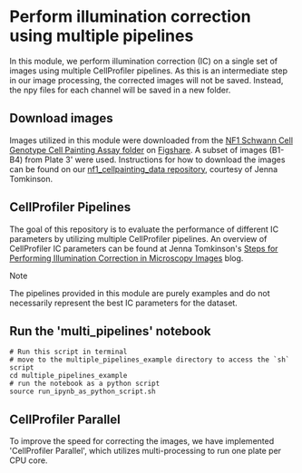 # Perform illumination correction using multiple pipelines
In this module, we perform illumination correction (IC) on a single set of images using multiple CellProfiler pipelines. As this is an intermediate step in our image processing, the corrected images will not be saved. Instead, the npy files for each channel will be saved in a new folder. 

## Download images
Images utilized in this module were downloaded from the [NF1 Schwann Cell Genotype Cell Painting Assay folder](https://figshare.com/projects/NF1_Schwann_Cell_Genotype_Cell_Painting_Assay/161620)  on [Figshare](https://figshare.com/). A subset of images (B1-B4) from Plate 3' were used. Instructions for how to download the images can be found on our [nf1_cellpainting_data repository](https://github.com/WayScience/nf1_cellpainting_data/tree/main/0.download_data), courtesy of Jenna Tomkinson. 

## CellProfiler Pipelines 
The goal of this repository is to evaluate the performance of different IC parameters by utilizing multiple CellProfiler pipelines. An overview of CellProfiler IC parameters can be found at Jenna Tomkinson's [Steps for Performing Illumination Correction in Microscopy Images](https://www.waysciencelab.com/2023/08/07/illumsteps.html) blog. 

>[!Note]
>The pipelines provided in this module are purely examples and do not necessarily represent the best IC parameters for the dataset. 

## Run the 'multi_pipelines' notebook

    # Run this script in terminal
    # move to the multiple_pipelines_example directory to access the `sh` script
    cd multiple_pipelines_example
    # run the notebook as a python script
    source run_ipynb_as_python_script.sh

## CellProfiler Parallel

To improve the speed for correcting the images, we have implemented 'CellProfiler Parallel', which utilizes multi-processing to run one plate per CPU core.